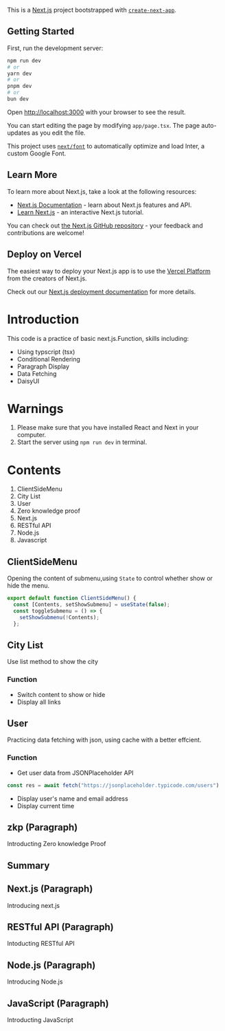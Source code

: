This is a [Next.js](https://nextjs.org/) project bootstrapped with [`create-next-app`](https://github.com/vercel/next.js/tree/canary/packages/create-next-app).

## Getting Started

First, run the development server:

```bash
npm run dev
# or
yarn dev
# or
pnpm dev
# or
bun dev
```

Open [http://localhost:3000](http://localhost:3000) with your browser to see the result.

You can start editing the page by modifying `app/page.tsx`. The page auto-updates as you edit the file.

This project uses [`next/font`](https://nextjs.org/docs/basic-features/font-optimization) to automatically optimize and load Inter, a custom Google Font.

## Learn More

To learn more about Next.js, take a look at the following resources:

- [Next.js Documentation](https://nextjs.org/docs) - learn about Next.js features and API.
- [Learn Next.js](https://nextjs.org/learn) - an interactive Next.js tutorial.

You can check out [the Next.js GitHub repository](https://github.com/vercel/next.js/) - your feedback and contributions are welcome!

## Deploy on Vercel

The easiest way to deploy your Next.js app is to use the [Vercel Platform](https://vercel.com/new?utm_medium=default-template&filter=next.js&utm_source=create-next-app&utm_campaign=create-next-app-readme) from the creators of Next.js.

Check out our [Next.js deployment documentation](https://nextjs.org/docs/deployment) for more details.


# Introduction
This code is a practice of basic next.js.Function, skills including:
- Using typscript (tsx)
- Conditional Rendering 
- Paragraph Display
- Data Fetching
- DaisyUI

# Warnings 
 1. Please make sure that you have installed React and Next in your computer.
 2. Start the server using `npm run dev` in terminal.

# Contents
 1. ClientSideMenu
 2. City List
 3. User
 4. Zero knowledge proof
 5. Next.js
 6. RESTful API
 7. Node.js
 8. Javascript

## ClientSideMenu
Opening the content of submenu,using `State` to control whether show or hide the menu.
``` typescript
export default function ClientSideMenu() {
  const [Contents, setShowSubmenu] = useState(false);
  const toggleSubmenu = () => {
    setShowSubmenu(!Contents);
  };
```

##  City List 
Use list method to show the city 
### Function
- Switch content to show or hide
- Display all links

## User 
Practicing data fetching with json, using cache with a better effcient.
### Function
- Get user data from JSONPlaceholder API   
``` typescript
const res = await fetch("https://jsonplaceholder.typicode.com/users")
```
- Display user's name and email address
- Display current time

## zkp (Paragraph)
Introducting Zero knowledge Proof 
## Summary

## Next.js (Paragraph)
Introducing next.js

## RESTful API (Paragraph)
Intoducting RESTful API

## Node.js (Paragraph)
Introducing Node.js 

## JavaScript (Paragraph)
Introducting JavaScript
